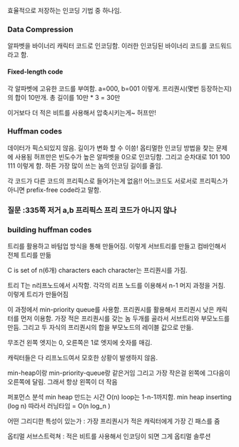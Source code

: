 효율적으로 저장하는 인코딩 기법 중 하나임.

### Data Compression

알파벳을 바이너리 캐릭터 코드로 인코딩함. 이러한 인코딩된 바이너리 코드를 코드워드라고 함.

#### Fixed-length code

각 알파벳에 고유한 코드를 부여함. a=000, b=001 이렇게.
프리퀀시(몇번 등장하는지)의 합이 10만개. 총 길이를 10만 \* 3 = 30만

이거보다 더 적은 비트를 사용해서 압축시키는게~ 허프만!

### Huffman codes

데이터가 픽스되있지 않음. 길이가 변화 할 수 이씅! 옵티멀한 인코딩 방법을 찾는 문제에 사용됨
허프만은 빈도수가 높은 알파벳을 0으로 인코딩함. 그리고 순차대로 101 100 111 이렇게 함.
하튼 가장 많이 쓰는 놈의 인코딩 길이를 줄임.

각 코드가 다른 코드의 프리픽스로 들어가는게 없음!! 어느코드도 서로서로 프리픽스가 아니면
prefix-free code라고 말함.

### 질문 :335쪽 저거 a,b 프리픽스 프리 코드가 아니지 않나

### building huffman codes

트리를 활용하고 바텀업 방식을 통해 만들어짐. 이렇게 서브트리를 만들고 컴바인해서 전체 트리를 만듦

C is set of n(6개) characters
each character는 프리퀀시를 가짐.

트리 T는 n리프노드에서 시작함. 각각의 리프 노드를 이용해서 n-1 머지 과정을 거침. 이렇게 트리가 만들어짐

이 과정에서 min-priority queue를 사용함. 프리퀀시를 활용해서 프리퀀시 낮은 캐릭터를 먼저 이용함. 가장 적은 프리퀀시를 갖는 놈 두개를 골라서 서브트리와 부모노드를 만듬. 그리고 두 자식의 프리퀀시의 합을 부모노드의 레이블 값으로 만듦.

무조건 왼쪽 엣지는 0, 오른쪽은 1로 엣지에 숫자를 매김.

캐릭터들은 다 리프노드여서 모호한 상황이 발생하지 않음.

min-heap이랑 min-priority-queue랑 같은거임
그리고 가장 작은걸 왼쪽에 그다음이 오른쪽에 달림. 그래서 항상 왼쪽이 더 작음

퍼포먼스 분석
min heap 만드는 시간 O(n)
loop는 1-n-1까지함.
min heap inserting (log n)
따라서 러닝타임 = O(n log_n )

어떤 그리디한 특성이 있는가
: 가장 프리퀀시가 적은 캐릭터에게 가장 긴 패스를 줌

옵티멀 서브스트럭쳐
: 적은 비트를 사용해서 인코딩이 되면 그게 옵티멀 솔루션

